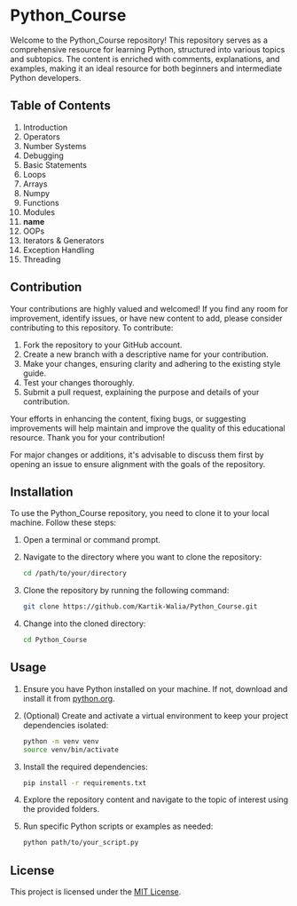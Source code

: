 # Python_Course

Welcome to the Python_Course repository! This repository serves as a comprehensive resource for learning Python, structured into various topics and subtopics. The content is enriched with comments, explanations, and examples, making it an ideal resource for both beginners and intermediate Python developers.

<!-- ## Table of Contents

1. [Introduction](#1-introduction)
2. [Operators](#2-operators)
3. [Number Systems](#3-number-systems)
4. [Debugging](#4-debugging)
5. [Basic Statements](#5-basic-statements)
6. [Loops](#6-loops)
7. [Arrays](#7-arrays)
8. [Numpy](#8-numpy)
9. [Functions](#9-functions)
10. [Modules](#10-modules)
11. [__name__](#11-name)
12. [OOPs](#12-oops)
13. [Iterators & Generators](#13-iterators--generators)
14. [Exception Handling](#14-exception-handling)
15. [Threading](#15-threading) -->
## Table of Contents

1. Introduction
2. Operators
3. Number Systems
4. Debugging
5. Basic Statements
6. Loops
7. Arrays
8. Numpy
9. Functions
10. Modules
11. __name__
12. OOPs
13. Iterators & Generators
14. Exception Handling
15. Threading
<!-- 
## Topics Covered

### 1. Introduction
- Variables
- Lists
- Tuples
- Sets
- Dictionaries
- Help option
- More on variables
- Datatypes
- User input

### 2. Operators
- Basic operators
- Swapping 2 variables
- Bitwise operators
- Math functions

### 3. Number Systems
- Number systems and conversion

### 4. Debugging
- PyCharm Debugging

### 5. Basic Statements
- CPU
- If-else statements
- Elif statements

### 6. Loops
- Loops
- While loop
- For loop
- Break, continue, pass
- For-else
- Patterns
- Prime numbers

### 7. Arrays
- Typecodes
- Array

### 8. Numpy
- Introduction to NumPy
- Creation of NumPy arrays
- Array operations
- Copy array
- Multi-dimensional array
- Matrix
- Matrix operations

### 9. Functions
- Functions
- Arguments
- Types of arguments
- Kwargs
- Global and local variables
- Pass list to function
- Fibonacci sequence
- Factorial
- Recursion
- Factorial recursion
- Lambda functions
- Lambda applications
- Decorators

### 10. Modules

### 11. __name__

### 12. OOPs
- OOPs introduction
- Class and object
- Constructor
- Types of variables
- Types of methods
- Inner class
- Inheritance
- Constructor in inheritance
- Polymorphism
- Duck typing
- Magic methods
- Magic methods list
- Operator overloading
- Method overloading
- Method overriding
- Abstract class and method

### 13. Iterators & Generators
- Iterators
- Generators

### 14. Exception Handling

### 15. Threading
- Threads
- Multithreading -->

## Contribution

Your contributions are highly valued and welcomed! If you find any room for improvement, identify issues, or have new content to add, please consider contributing to this repository. To contribute:

1. Fork the repository to your GitHub account.
2. Create a new branch with a descriptive name for your contribution.
3. Make your changes, ensuring clarity and adhering to the existing style guide.
4. Test your changes thoroughly.
5. Submit a pull request, explaining the purpose and details of your contribution.

Your efforts in enhancing the content, fixing bugs, or suggesting improvements will help maintain and improve the quality of this educational resource. Thank you for your contribution!

For major changes or additions, it's advisable to discuss them first by opening an issue to ensure alignment with the goals of the repository.

## Installation

To use the Python_Course repository, you need to clone it to your local machine. Follow these steps:

1. Open a terminal or command prompt.

2. Navigate to the directory where you want to clone the repository:

    ```bash
    cd /path/to/your/directory
    ```

3. Clone the repository by running the following command:

    ```bash
    git clone https://github.com/Kartik-Walia/Python_Course.git
    ```

4. Change into the cloned directory:

    ```bash
    cd Python_Course
    ```

## Usage

1. Ensure you have Python installed on your machine. If not, download and install it from [python.org](https://www.python.org/downloads/).

2. (Optional) Create and activate a virtual environment to keep your project dependencies isolated:

    ```bash
    python -m venv venv
    source venv/bin/activate
    ```

3. Install the required dependencies:

    ```bash
    pip install -r requirements.txt
    ```

4. Explore the repository content and navigate to the topic of interest using the provided folders.

5. Run specific Python scripts or examples as needed:

    ```bash
    python path/to/your_script.py
    ```


## License

This project is licensed under the [MIT License](LICENSE).